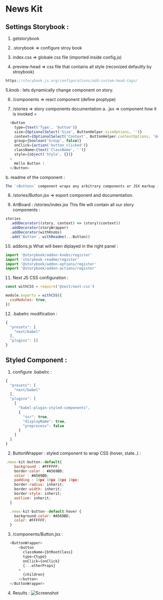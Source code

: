 # News Kit

## Settings Storybook :
1. getstorybook

2. .storybook => configure stroy book

3. index.css => globale css file (imported inside config.js)

4. preview-head => css file that contains all style (reconized defaultly by stroybook)

```js
https://storybook.js.org/configurations/add-custom-head-tags/
```

5.knob : lets dynamically change component on story.

6. /components => react component (define proptype)

7. /stories => story components documentation
a. .jsx => component how it is invoked =
```js
  <Button
    type={text('Type', 'button')}
    size={OptionalSelect('Size', ButtonHelper.sizeOptions, '')}
    context={OptionalSelect('Context', ButtonHelper.contextOptions, 'default')}
    group={boolean('Group', false)}
    onClick={action('button_clicked')}
    className={text('ClassName', '')}
    style={object('Style', {})}
  >
    Hello Button !
  </Button>
```
b. readme of the component :
```js
The `<Button>` component wraps any arbitrary components or JSX markup into a clickable button. The component also accepts any other props you would like to pass in, for example, `title="my button"`.
```

8. /stories/Button.jsx => export component and documentation.

9. ArtBoard : /stories/index.jsx 
This file will contain all our story components :
```js
stories
  .addDecorator((story, context) => (story)(context))
  .addDecorator(storyWrapper)
  .addDecorator(withKnobs)
  .add('Button', withReadme(...Button))
````

10. addons.js
What will been diplayed in the right panel :
```js
import '@storybook/addon-knobs/register'
import 'storybook-readme/register'
import '@storybook/addon-options/register'
import '@storybook/addon-actions/register'
```

11. Next JS CSS configuration :
```js
const withCSS = require('@zeit/next-css')

module.exports = withCSS({
  cssModules: true,
})
```

12. .babelrc modification :
```js
{
  "presets": [
    "next/babel"
  ],
  "plugins": []
}
```

## Styled Component :

1. configure .babelrc :
```js 
{
  "presets": [
    "next/babel"
  ],
  "plugins": [
    [
      "babel-plugin-styled-components",
      {
        "ssr": true,
        "displayName": true,
        "preprocess": false
      }
    ]
  ]
}
```

2. ButtonWrapper : styled component to wrap CSS (hover, state..) :
```js
.news-kit-button--default{ 
    background : #FFFFFF; 
    border-color : #A569BD;
    color : #A569BD;
    padding : 10px 10px 10px 10px;
    border-radius: inherit;
    border-width: inherit;
    border-style: inherit;
    outline: inherit;
  }

  .news-kit-button--default:hover {
    background-color: #A569BD;
    color: #FFFFFF;
  }
````

3. /components/Button.jsx :
```js
  <ButtonWrapper>
      <button
        className={btRootClass}
        type={type}
        onClick={onClick}
        {...otherProps}
      >
        {children}
      </button>
  </ButtonWrapper>
```

4. Results :
![Screenshot](./static/StoryBook-1.gif)